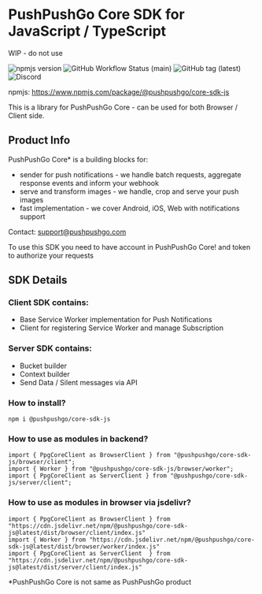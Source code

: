# PushPushGo Core SDK for JavaScript / TypeScript

WIP - do not use 

![npmjs version](https://img.shields.io/npm/v/@pushpushgo/core-sdk-js?style=flat-square)
![GitHub Workflow Status (main)](https://img.shields.io/github/actions/workflow/status/ppgco/ppg-core-js-sdk/publish.yml?style=flat-square)
![GitHub tag (latest)](https://img.shields.io/github/v/tag/ppgco/ppg-core-js-sdk?style=flat-square)
![Discord](https://img.shields.io/discord/1108358192339095662?color=%237289DA&label=Discord&style=flat-square)

npmjs: https://www.npmjs.com/package/@pushpushgo/core-sdk-js

This is a library for PushPushGo Core - can be used for both Browser / Client side.

## Product Info

PushPushGo Core* is a building blocks for:
 - sender for push notifications - we handle batch requests, aggregate response events and inform your webhook
 - serve and transform images - we handle, crop and serve your push images
 - fast implementation - we cover Android, iOS, Web with notifications support

Contact: support@pushpushgo.com

To use this SDK you need to have account in PushPushGo Core! and token to authorize your requests

## SDK Details

### Client SDK contains:
 - Base Service Worker implementation for Push Notifications
 - Client for registering Service Worker and manage Subscription

### Server SDK contains:
 - Bucket builder
 - Context builder
 - Send Data / Silent messages via API

### How to install?
```
npm i @pushpushgo/core-sdk-js
```

### How to use as modules in backend?
```
import { PpgCoreClient as BrowserClient } from "@pushpushgo/core-sdk-js/browser/client";
import { Worker } from "@pushpushgo/core-sdk-js/browser/worker";
import { PpgCoreClient as ServerClient } from "@pushpushgo/core-sdk-js/server/client";
```

### How to use as modules in browser via jsdelivr?
```
import { PpgCoreClient as BrowserClient } from "https://cdn.jsdelivr.net/npm/@pushpushgo/core-sdk-js@latest/dist/browser/client/index.js"
import { Worker } from "https://cdn.jsdelivr.net/npm/@pushpushgo/core-sdk-js@latest/dist/browser/worker/index.js"
import { PpgCoreClient as ServerClient  } from "https://cdn.jsdelivr.net/npm/@pushpushgo/core-sdk-js@latest/dist/server/client/index.js"

```

*PushPushGo Core is not same as PushPushGo product